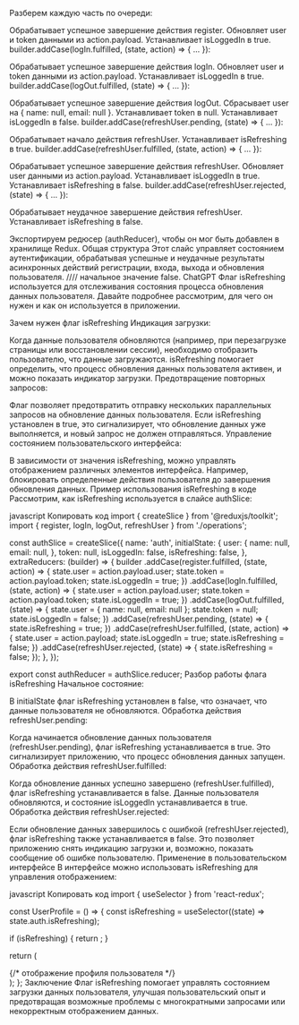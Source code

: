 Разберем каждую часть по очереди:


Обрабатывает успешное завершение действия register.
Обновляет user и token данными из action.payload.
Устанавливает isLoggedIn в true.
builder.addCase(logIn.fulfilled, (state, action) => { ... }):

Обрабатывает успешное завершение действия logIn.
Обновляет user и token данными из action.payload.
Устанавливает isLoggedIn в true.
builder.addCase(logOut.fulfilled, (state) => { ... }):

Обрабатывает успешное завершение действия logOut.
Сбрасывает user на { name: null, email: null }.
Устанавливает token в null.
Устанавливает isLoggedIn в false.
builder.addCase(refreshUser.pending, (state) => { ... }):

Обрабатывает начало действия refreshUser.
Устанавливает isRefreshing в true.
builder.addCase(refreshUser.fulfilled, (state, action) => { ... }):

Обрабатывает успешное завершение действия refreshUser.
Обновляет user данными из action.payload.
Устанавливает isLoggedIn в true.
Устанавливает isRefreshing в false.
builder.addCase(refreshUser.rejected, (state) => { ... }):

Обрабатывает неудачное завершение действия refreshUser.
Устанавливает isRefreshing в false.

Экспортируем редюсер (authReducer), чтобы он мог быть добавлен в хранилище Redux.
Общая структура
Этот слайс управляет состоянием аутентификации, обрабатывая успешные и неудачные результаты асинхронных действий регистрации, входа, выхода и обновления пользователя.
////
начальное значение false.
ChatGPT
Флаг isRefreshing используется для отслеживания состояния процесса обновления данных пользователя. Давайте подробнее рассмотрим, для чего он нужен и как он используется в приложении.

Зачем нужен флаг isRefreshing
Индикация загрузки:

Когда данные пользователя обновляются (например, при перезагрузке страницы или восстановлении сессии), необходимо отобразить пользователю, что данные загружаются. isRefreshing помогает определить, что процесс обновления данных пользователя активен, и можно показать индикатор загрузки.
Предотвращение повторных запросов:

Флаг позволяет предотвратить отправку нескольких параллельных запросов на обновление данных пользователя. Если isRefreshing установлен в true, это сигнализирует, что обновление данных уже выполняется, и новый запрос не должен отправляться.
Управление состоянием пользовательского интерфейса:

В зависимости от значения isRefreshing, можно управлять отображением различных элементов интерфейса. Например, блокировать определенные действия пользователя до завершения обновления данных.
Пример использования isRefreshing в коде
Рассмотрим, как isRefreshing используется в слайсе authSlice:

javascript
Копировать код
import { createSlice } from '@reduxjs/toolkit';
import { register, logIn, logOut, refreshUser } from './operations';

const authSlice = createSlice({
  name: 'auth',
  initialState: {
    user: {
      name: null,
      email: null,
    },
    token: null,
    isLoggedIn: false,
    isRefreshing: false,
  },
  extraReducers: (builder) => {
    builder
      .addCase(register.fulfilled, (state, action) => {
        state.user = action.payload.user;
        state.token = action.payload.token;
        state.isLoggedIn = true;
      })
      .addCase(logIn.fulfilled, (state, action) => {
        state.user = action.payload.user;
        state.token = action.payload.token;
        state.isLoggedIn = true;
      })
      .addCase(logOut.fulfilled, (state) => {
        state.user = { name: null, email: null };
        state.token = null;
        state.isLoggedIn = false;
      })
      .addCase(refreshUser.pending, (state) => {
        state.isRefreshing = true;
      })
      .addCase(refreshUser.fulfilled, (state, action) => {
        state.user = action.payload;
        state.isLoggedIn = true;
        state.isRefreshing = false;
      })
      .addCase(refreshUser.rejected, (state) => {
        state.isRefreshing = false;
      });
  },
});

export const authReducer = authSlice.reducer;
Разбор работы флага isRefreshing
Начальное состояние:

В initialState флаг isRefreshing установлен в false, что означает, что данные пользователя не обновляются.
Обработка действия refreshUser.pending:

Когда начинается обновление данных пользователя (refreshUser.pending), флаг isRefreshing устанавливается в true. Это сигнализирует приложению, что процесс обновления данных запущен.
Обработка действия refreshUser.fulfilled:

Когда обновление данных успешно завершено (refreshUser.fulfilled), флаг isRefreshing устанавливается в false. Данные пользователя обновляются, и состояние isLoggedIn устанавливается в true.
Обработка действия refreshUser.rejected:

Если обновление данных завершилось с ошибкой (refreshUser.rejected), флаг isRefreshing также устанавливается в false. Это позволяет приложению снять индикацию загрузки и, возможно, показать сообщение об ошибке пользователю.
Применение в пользовательском интерфейсе
В интерфейсе можно использовать isRefreshing для управления отображением:

javascript
Копировать код
import { useSelector } from 'react-redux';

const UserProfile = () => {
  const isRefreshing = useSelector((state) => state.auth.isRefreshing);

  if (isRefreshing) {
    return <LoadingSpinner />;
  }

  return (
    <div>
      {/* отображение профиля пользователя */}
    </div>
  );
};
Заключение
Флаг isRefreshing помогает управлять состоянием загрузки данных пользователя, улучшая пользовательский опыт и предотвращая возможные проблемы с многократными запросами или некорректным отображением данных.
